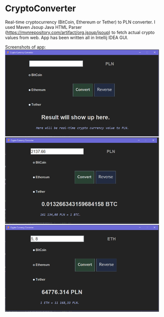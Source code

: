 # CryptoConverter

Real-time cryptocurrency (BitCoin, Ethereum or Tether) to PLN converter. 
I used Maven Jsoup Java HTML Parser (https://mvnrepository.com/artifact/org.jsoup/jsoup) to fetch actual crypto values from web.
App has been written all in Intellij IDEA GUI.

Screenshots of app:
![img_4.png](img_4.png)
![img_5.png](img_5.png)
![img_6.png](img_6.png)